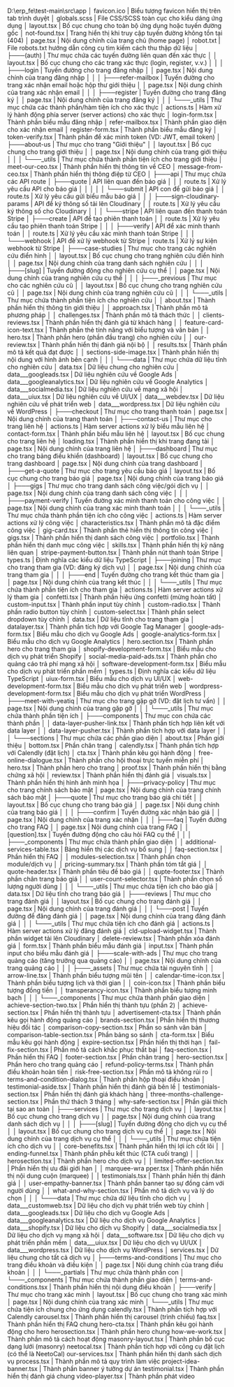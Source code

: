 D:\erp_fe\test-main\src\app
│   favicon.ico                              | Biểu tượng favicon hiển thị trên tab trình duyệt
│   globals.scss                            | File CSS/SCSS toàn cục cho kiểu dáng ứng dụng
│   layout.tsx                              | Bố cục chung cho toàn bộ ứng dụng hoặc tuyến đường gốc
│   not-found.tsx                           | Trang hiển thị khi truy cập tuyến đường không tồn tại (404)
│   page.tsx                                | Nội dung chính của trang chủ (home page)
│   robot.txt                               | File robots.txt hướng dẫn công cụ tìm kiếm cách thu thập dữ liệu
│
├───(auth)                                  | Thư mục chứa các tuyến đường liên quan đến xác thực
│   │   layout.tsx                          | Bố cục chung cho các trang xác thực (login, register, v.v.)
│   │
│   ├───login                               | Tuyến đường cho trang đăng nhập
│   │       page.tsx                        | Nội dung chính của trang đăng nhập
│   │
│   ├───refer-mailbox                      | Tuyến đường cho trang xác nhận email hoặc hộp thư giới thiệu
│   │       page.tsx                        | Nội dung chính của trang xác nhận email
│   │
│   ├───register                           | Tuyến đường cho trang đăng ký
│   │       page.tsx                        | Nội dung chính của trang đăng ký
│   │
│   └───_utils                             | Thư mục chứa các thành phần/hàm tiện ích cho xác thực
│           actions.ts                      | Hàm xử lý hành động phía server (server actions) cho xác thực
│           login-form.tsx                  | Thành phần biểu mẫu đăng nhập
│           refer-mailbox.tsx               | Thành phần giao diện cho xác nhận email
│           register-form.tsx               | Thành phần biểu mẫu đăng ký
│           token-verify.tsx                | Thành phần để xác minh token (VD: JWT, email token)
│
├───about-us                               | Thư mục cho trang "Giới thiệu"
│   │   layout.tsx                         | Bố cục chung cho trang giới thiệu
│   │   page.tsx                           | Nội dung chính của trang giới thiệu
│   │
│   └───_utils                             | Thư mục chứa thành phần tiện ích cho trang giới thiệu
│           meet-our-ceo.tsx                | Thành phần hiển thị thông tin về CEO
│           message-from-ceo.tsx            | Thành phần hiển thị thông điệp từ CEO
│
├───api                                    | Thư mục chứa các API route
│   ├───quote                              | API liên quan đến báo giá
│   │   │   route.ts                       | Xử lý yêu cầu API cho báo giá
│   │   │
│   │   └───submit                        | API con để gửi báo giá
│   │           route.ts                   | Xử lý yêu cầu gửi biểu mẫu báo giá
│   │
│   ├───sign-cloudinary-params             | API để ký thông số tải lên Cloudinary
│   │       route.ts                       | Xử lý yêu cầu ký thông số cho Cloudinary
│   │
│   └───stripe                             | API liên quan đến thanh toán Stripe
│       ├───create                         | API để tạo phiên thanh toán
│       │       route.ts                   | Xử lý yêu cầu tạo phiên thanh toán Stripe
│       │
│       ├───verify                        | API để xác minh thanh toán
│       │       route.ts                   | Xử lý yêu cầu xác minh thanh toán Stripe
│       │
│       └───webhook                       | API để xử lý webhook từ Stripe
│               route.ts                   | Xử lý sự kiện webhook từ Stripe
│
├───case-studies                           | Thư mục cho trang các nghiên cứu điển hình
│   │   layout.tsx                         | Bố cục chung cho trang nghiên cứu điển hình
│   │   page.tsx                           | Nội dung chính của trang danh sách nghiên cứu
│   │
│   ├───[slug]                            | Tuyến đường động cho nghiên cứu cụ thể
│   │       page.tsx                       | Nội dung chính của trang nghiên cứu cụ thể
│   │
│   ├───_previous                         | Thư mục cho các nghiên cứu cũ
│   │       layout.tsx                     | Bố cục chung cho trang nghiên cứu cũ
│   │       page.tsx                       | Nội dung chính của trang nghiên cứu cũ
│   │
│   └───_utils                            | Thư mục chứa thành phần tiện ích cho nghiên cứu
│       │   about.tsx                      | Thành phần hiển thị thông tin giới thiệu
│       │   approach.tsx                   | Thành phần mô tả phương pháp
│       │   challenges.tsx                 | Thành phần mô tả thách thức
│       │   clients-reviews.tsx            | Thành phần hiển thị đánh giá từ khách hàng
│       │   feature-card-icon-text.tsx     | Thành phần thẻ tính năng với biểu tượng và văn bản
│       │   hero.tsx                       | Thành phần hero (phần đầu trang) cho nghiên cứu
│       │   our-review.tsx                 | Thành phần hiển thị đánh giá nội bộ
│       │   results.tsx                    | Thành phần mô tả kết quả đạt được
│       │   sections-side-image.tsx        | Thành phần hiển thị nội dung với hình ảnh bên cạnh
│       │
│       └───data                          | Thư mục chứa dữ liệu tĩnh cho nghiên cứu
│               data.tsx                   | Dữ liệu chung cho nghiên cứu
│               data___googleads.tsx       | Dữ liệu nghiên cứu về Google Ads
│               data___googleanalytics.tsx | Dữ liệu nghiên cứu về Google Analytics
│               data___socialmedia.tsx     | Dữ liệu nghiên cứu về mạng xã hội
│               data___uiux.tsx            | Dữ liệu nghiên cứu về UI/UX
│               data___webdev.tsx          | Dữ liệu nghiên cứu về phát triển web
│               data___wordpress.tsx       | Dữ liệu nghiên cứu về WordPress
│
├───checkout                               | Thư mục cho trang thanh toán
│       page.tsx                           | Nội dung chính của trang thanh toán
│
├───contact-us                             | Thư mục cho trang liên hệ
│       actions.ts                         | Hàm server actions xử lý biểu mẫu liên hệ
│       contact-form.tsx                   | Thành phần biểu mẫu liên hệ
│       layout.tsx                         | Bố cục chung cho trang liên hệ
│       loading.tsx                        | Thành phần hiển thị khi trang đang tải
│       page.tsx                           | Nội dung chính của trang liên hệ
│
├───dashboard                              | Thư mục cho trang bảng điều khiển (dashboard)
│       layout.tsx                         | Bố cục chung cho trang dashboard
│       page.tsx                           | Nội dung chính của trang dashboard
│
├───get-a-quote                            | Thư mục cho trang yêu cầu báo giá
│       layout.tsx                         | Bố cục chung cho trang báo giá
│       page.tsx                           | Nội dung chính của trang báo giá
│
├───gigs                                   | Thư mục cho trang danh sách công việc/gói dịch vụ
│   │   page.tsx                           | Nội dung chính của trang danh sách công việc
│   │
│   ├───payment-verify                    | Tuyến đường xác minh thanh toán cho công việc
│   │       page.tsx                       | Nội dung chính của trang xác minh thanh toán
│   │
│   └───_utils                            | Thư mục chứa thành phần tiện ích cho công việc
│           actions.ts                     | Hàm server actions xử lý công việc
│           characteristics.tsx            | Thành phần mô tả đặc điểm công việc
│           gig-card.tsx                   | Thành phần thẻ hiển thị thông tin công việc
│           gigs.tsx                       | Thành phần hiển thị danh sách công việc
│           portfolio.tsx                  | Thành phần hiển thị danh mục công việc
│           skills.tsx                     | Thành phần hiển thị kỹ năng liên quan
│           stripe-payment-button.tsx      | Thành phần nút thanh toán Stripe
│           types.ts                      | Định nghĩa các kiểu dữ liệu TypeScript
│
├───joining                                | Thư mục cho trang tham gia (VD: đăng ký dịch vụ)
│   │   page.tsx                           | Nội dung chính của trang tham gia
│   │
│   ├───end                               | Tuyến đường cho trang kết thúc tham gia
│   │       page.tsx                       | Nội dung chính của trang kết thúc
│   │
│   └───_utils                            | Thư mục chứa thành phần tiện ích cho tham gia
│           actions.ts                     | Hàm server actions xử lý tham gia
│           confetti.tsx                   | Thành phần hiệu ứng confetti (mừng hoàn tất)
│           custom-input.tsx               | Thành phần input tùy chỉnh
│           custom-radio.tsx               | Thành phần radio button tùy chỉnh
│           custom-select.tsx              | Thành phần select dropdown tùy chỉnh
│           data.tsx                       | Dữ liệu tĩnh cho trang tham gia
│           datalayer.tsx                  | Thành phần tích hợp với Google Tag Manager
│           google-ads-form.tsx            | Biểu mẫu cho dịch vụ Google Ads
│           google-analytics-form.tsx      | Biểu mẫu cho dịch vụ Google Analytics
│           hero.section.tsx               | Thành phần hero cho trang tham gia
│           shopify-development-form.tsx   | Biểu mẫu cho dịch vụ phát triển Shopify
│           social-media-paid-ads.tsx      | Thành phần cho quảng cáo trả phí mạng xã hội
│           software-development-form.tsx  | Biểu mẫu cho dịch vụ phát triển phần mềm
│           types.ts                      | Định nghĩa các kiểu dữ liệu TypeScript
│           uiux-form.tsx                  | Biểu mẫu cho dịch vụ UI/UX
│           web-development-form.tsx       | Biểu mẫu cho dịch vụ phát triển web
│           wordpress-development-form.tsx | Biểu mẫu cho dịch vụ phát triển WordPress
│
├───meet-with-yeatiq                       | Thư mục cho trang gặp gỡ (VD: đặt lịch tư vấn)
│   │   page.tsx                           | Nội dung chính của trang gặp gỡ
│   │
│   └───_utils                            | Thư mục chứa thành phần tiện ích
│       ├───components                    | Thư mục con chứa các thành phần
│       │       data-layer-pusher-link.tsx | Thành phần tích hợp liên kết với data layer
│       │       data-layer-pusher.tsx      | Thành phần tích hợp với data layer
│       │
│       └───sections                      | Thư mục chứa các phần giao diện
│               about.tsx                  | Phần giới thiệu
│               bottom.tsx                 | Phần chân trang
│               calendly.tsx               | Thành phần tích hợp với Calendly (đặt lịch)
│               cta.tsx                    | Thành phần kêu gọi hành động
│               free-online-dialogue.tsx   | Thành phần cho hội thoại trực tuyến miễn phí
│               hero.tsx                   | Thành phần hero cho trang
│               proof.tsx                  | Thành phần hiển thị bằng chứng xã hội
│               review.tsx                 | Thành phần hiển thị đánh giá
│               visuals.tsx                | Thành phần hiển thị hình ảnh minh họa
│
├───privacy-policy                         | Thư mục cho trang chính sách bảo mật
│       page.tsx                           | Nội dung chính của trang chính sách bảo mật
│
├───quote                                  | Thư mục cho trang báo giá chi tiết
│   │   layout.tsx                         | Bố cục chung cho trang báo giá
│   │   page.tsx                           | Nội dung chính của trang báo giá
│   │
│   ├───confirm                           | Tuyến đường xác nhận báo giá
│   │       page.tsx                       | Nội dung chính của trang xác nhận
│   │
│   ├───faq                               | Tuyến đường cho trang FAQ
│   │       page.tsx                       | Nội dung chính của trang FAQ
│   │       [question].tsx                 | Tuyến đường động cho câu hỏi FAQ cụ thể
│   │
│   ├───_components                      | Thư mục chứa thành phần giao diện
│   │       additional-services-table.tsx  | Bảng hiển thị các dịch vụ bổ sung
│   │       faq-section.tsx                | Phần hiển thị FAQ
│   │       modules-selection.tsx          | Thành phần chọn module/dịch vụ
│   │       pricing-summary.tsx            | Thành phần tóm tắt giá
│   │       quote-header.tsx               | Thành phần tiêu đề báo giá
│   │       qupte-footer.tsx               | Thành phần chân trang báo giá
│   │       user-count-selector.tsx        | Thành phần chọn số lượng người dùng
│   │
│   └───_utils                            | Thư mục chứa tiện ích cho báo giá
│           data.tsx                       | Dữ liệu tĩnh cho trang báo giá
│
├───reviews                                | Thư mục cho trang đánh giá
│   │   layout.tsx                         | Bố cục chung cho trang đánh giá
│   │   page.tsx                           | Nội dung chính của trang đánh giá
│   │
│   └───post                              | Tuyến đường để đăng đánh giá
│       │   page.tsx                       | Nội dung chính của trang đăng đánh giá
│       │
│       └───_utils                       | Thư mục chứa tiện ích cho đánh giá
│               actions.ts                 | Hàm server actions xử lý đăng đánh giá
│               cld-upload-widget.tsx      | Thành phần widget tải lên Cloudinary
│               delete-review.tsx          | Thành phần xóa đánh giá
│               form.tsx                   | Thành phần biểu mẫu đánh giá
│               input.tsx                  | Thành phần input cho biểu mẫu đánh giá
│
├───scale-with-ads                         | Thư mục cho trang quảng cáo (tăng trưởng qua quảng cáo)
│   │   page.tsx                           | Nội dung chính của trang quảng cáo
│   │
│   ├───_assets                           | Thư mục chứa tài nguyên tĩnh
│   │       arrow-line.tsx                 | Thành phần biểu tượng mũi tên
│   │       calendar-time-icon.tsx         | Thành phần biểu tượng lịch và thời gian
│   │       coin-icon.tsx                  | Thành phần biểu tượng đồng tiền
│   │       transperancy-icon.tsx          | Thành phần biểu tượng minh bạch
│   │
│   └───_components                      | Thư mục chứa thành phần giao diện
│           achieve-section-two.tsx        | Phần hiển thị thành tựu (phần 2)
│           achieve-section.tsx            | Phần hiển thị thành tựu
│           advertisement-cta.tsx          | Thành phần kêu gọi hành động quảng cáo
│           brands-section.tsx             | Phần hiển thị thương hiệu đối tác
│           comparison-copy-section.tsx    | Phần so sánh văn bản
│           comparison-table-section.tsx   | Phần bảng so sánh
│           cta-form.tsx                   | Biểu mẫu kêu gọi hành động
│           expire-section.tsx             | Phần hiển thị thời hạn
│           fail-fix-section.tsx           | Phần mô tả cách khắc phục thất bại
│           faq-section.tsx                | Phần hiển thị FAQ
│           footer-section.tsx             | Phần chân trang
│           hero-section.tsx               | Phần hero cho trang quảng cáo
│           refund-policy-terms.tsx        | Thành phần điều khoản hoàn tiền
│           risk-free-section.tsx          | Phần mô tả không rủi ro
│           terms-and-condition-dialog.tsx | Thành phần hộp thoại điều khoản
│           testimonial-aside.tsx          | Thành phần hiển thị đánh giá bên lề
│           testimonials-section.tsx       | Phần hiển thị đánh giá khách hàng
│           three-months-challenge-section.tsx | Phần thử thách 3 tháng
│           why-safe-section.tsx           | Phần giải thích tại sao an toàn
│
├───services                               | Thư mục cho trang dịch vụ
│   │   layout.tsx                         | Bố cục chung cho trang dịch vụ
│   │   page.tsx                           | Nội dung chính của trang danh sách dịch vụ
│   │
│   ├───[slug]                            | Tuyến đường động cho dịch vụ cụ thể
│   │       layout.tsx                     | Bố cục chung cho trang dịch vụ cụ thể
│   │       page.tsx                       | Nội dung chính của trang dịch vụ cụ thể
│   │
│   └───_utils                            | Thư mục chứa tiện ích cho dịch vụ
│       │   core-benefits.tsx              | Thành phần hiển thị lợi ích cốt lõi
│       │   ending-funnel.tsx              | Thành phần phễu kết thúc (CTA cuối trang)
│       │   herosection.tsx                | Thành phần hero cho dịch vụ
│       │   limited-offer-section.tsx      | Phần hiển thị ưu đãi giới hạn
│       │   marquee-wra
pper.tsx             | Thành phần hiển thị nội dung cuộn (marquee)
│       │   testimonials.tsx               | Thành phần hiển thị đánh giá
│       │   user-empathy-banner.tsx        | Thành phần banner tạo sự đồng cảm với người dùng
│       │   what-and-why-section.tsx       | Phần mô tả dịch vụ và lý do chọn
│       │
│       └───data                         | Thư mục chứa dữ liệu tĩnh cho dịch vụ
│               data___customweb.tsx      | Dữ liệu cho dịch vụ phát triển web tùy chỉnh
│               data___googleads.tsx      | Dữ liệu cho dịch vụ Google Ads
│               data___googleanalytics.tsx | Dữ liệu cho dịch vụ Google Analytics
│               data___shopify.tsx        | Dữ liệu cho dịch vụ Shopify
│               data___socialmedia.tsx    | Dữ liệu cho dịch vụ mạng xã hội
│               data___software.tsx       | Dữ liệu cho dịch vụ phát triển phần mềm
│               data___uiux.tsx           | Dữ liệu cho dịch vụ UI/UX
│               data___wordpress.tsx      | Dữ liệu cho dịch vụ WordPress
│               services.tsx              | Dữ liệu chung cho tất cả dịch vụ
│
├───terms-and-conditions                   | Thư mục cho trang điều khoản và điều kiện
│   │   page.tsx                          | Nội dung chính của trang điều khoản
│   │
│   └───_partials                        | Thư mục chứa thành phần con
│       └───_components                  | Thư mục chứa thành phần giao diện
│               terms-and-conditions.tsx  | Thành phần hiển thị nội dung điều khoản
│
├───verify                                | Thư mục cho trang xác minh
│       layout.tsx                        | Bố cục chung cho trang xác minh
│       page.tsx                          | Nội dung chính của trang xác minh
│
└───_utils                                | Thư mục chứa tiện ích chung cho ứng dụng
        calendly.tsx                      | Thành phần tích hợp với Calendly
        carousel.tsx                      | Thành phần hiển thị carousel (trình chiếu)
        faq.tsx                           | Thành phần hiển thị FAQ chung
        hero-cta.tsx                      | Thành phần kêu gọi hành động cho hero
        herosection.tsx                   | Thành phần hero chung
        how-we-work.tsx                   | Thành phần mô tả cách hoạt động
        masonry-layout.tsx                | Thành phần bố cục dạng lưới (masonry)
        neetocal.tsx                      | Thành phần tích hợp với công cụ đặt lịch (có thể là NeetoCal)
        our-services.tsx                  | Thành phần hiển thị danh sách dịch vụ
        process.tsx                       | Thành phần mô tả quy trình làm việc
        project-idea-banner.tsx           | Thành phần banner ý tưởng dự án
        testimonial.tsx                   | Thành phần hiển thị đánh giá chung
        video-player.tsx                  | Thành phần phát video